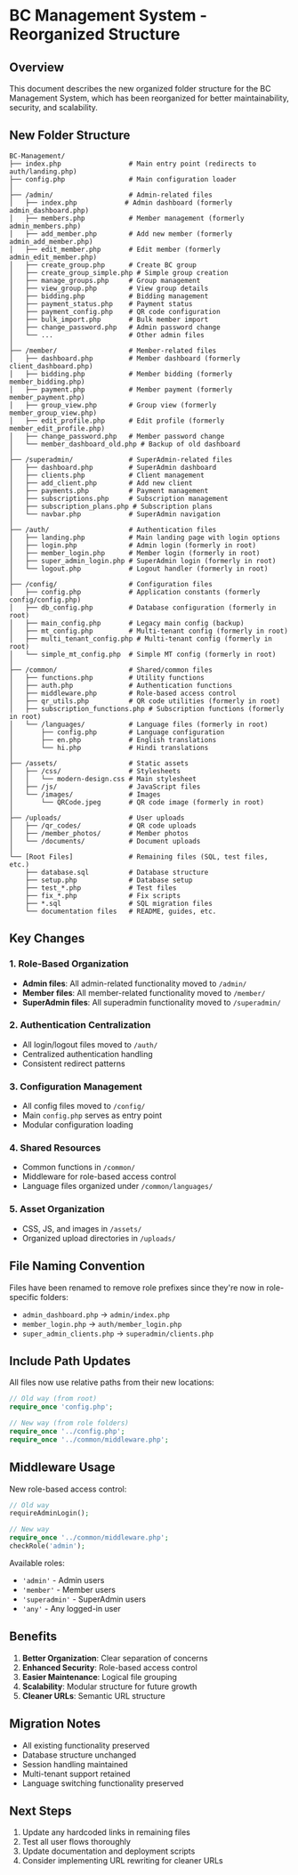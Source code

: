 # BC Management System - Reorganized Structure

## Overview
This document describes the new organized folder structure for the BC Management System, which has been reorganized for better maintainability, security, and scalability.

## New Folder Structure

```
BC-Management/
├── index.php                 # Main entry point (redirects to auth/landing.php)
├── config.php                # Main configuration loader
│
├── /admin/                   # Admin-related files
│   ├── index.php            # Admin dashboard (formerly admin_dashboard.php)
│   ├── members.php           # Member management (formerly admin_members.php)
│   ├── add_member.php        # Add new member (formerly admin_add_member.php)
│   ├── edit_member.php       # Edit member (formerly admin_edit_member.php)
│   ├── create_group.php      # Create BC group
│   ├── create_group_simple.php # Simple group creation
│   ├── manage_groups.php     # Group management
│   ├── view_group.php        # View group details
│   ├── bidding.php           # Bidding management
│   ├── payment_status.php    # Payment status
│   ├── payment_config.php    # QR code configuration
│   ├── bulk_import.php       # Bulk member import
│   ├── change_password.php   # Admin password change
│   └── ...                   # Other admin files
│
├── /member/                  # Member-related files
│   ├── dashboard.php         # Member dashboard (formerly client_dashboard.php)
│   ├── bidding.php           # Member bidding (formerly member_bidding.php)
│   ├── payment.php           # Member payment (formerly member_payment.php)
│   ├── group_view.php        # Group view (formerly member_group_view.php)
│   ├── edit_profile.php      # Edit profile (formerly member_edit_profile.php)
│   ├── change_password.php   # Member password change
│   └── member_dashboard_old.php # Backup of old dashboard
│
├── /superadmin/              # SuperAdmin-related files
│   ├── dashboard.php         # SuperAdmin dashboard
│   ├── clients.php           # Client management
│   ├── add_client.php        # Add new client
│   ├── payments.php          # Payment management
│   ├── subscriptions.php     # Subscription management
│   ├── subscription_plans.php # Subscription plans
│   └── navbar.php            # SuperAdmin navigation
│
├── /auth/                    # Authentication files
│   ├── landing.php           # Main landing page with login options
│   ├── login.php             # Admin login (formerly in root)
│   ├── member_login.php      # Member login (formerly in root)
│   ├── super_admin_login.php # SuperAdmin login (formerly in root)
│   └── logout.php            # Logout handler (formerly in root)
│
├── /config/                  # Configuration files
│   ├── config.php            # Application constants (formerly config/config.php)
│   ├── db_config.php         # Database configuration (formerly in root)
│   ├── main_config.php       # Legacy main config (backup)
│   ├── mt_config.php         # Multi-tenant config (formerly in root)
│   ├── multi_tenant_config.php # Multi-tenant config (formerly in root)
│   └── simple_mt_config.php  # Simple MT config (formerly in root)
│
├── /common/                  # Shared/common files
│   ├── functions.php         # Utility functions
│   ├── auth.php              # Authentication functions
│   ├── middleware.php        # Role-based access control
│   ├── qr_utils.php          # QR code utilities (formerly in root)
│   ├── subscription_functions.php # Subscription functions (formerly in root)
│   └── /languages/           # Language files (formerly in root)
│       ├── config.php        # Language configuration
│       ├── en.php            # English translations
│       └── hi.php            # Hindi translations
│
├── /assets/                  # Static assets
│   ├── /css/                 # Stylesheets
│   │   └── modern-design.css # Main stylesheet
│   ├── /js/                  # JavaScript files
│   └── /images/              # Images
│       └── QRCode.jpeg       # QR code image (formerly in root)
│
├── /uploads/                 # User uploads
│   ├── /qr_codes/            # QR code uploads
│   ├── /member_photos/       # Member photos
│   └── /documents/           # Document uploads
│
└── [Root Files]              # Remaining files (SQL, test files, etc.)
    ├── database.sql          # Database structure
    ├── setup.php             # Database setup
    ├── test_*.php            # Test files
    ├── fix_*.php             # Fix scripts
    ├── *.sql                 # SQL migration files
    └── documentation files   # README, guides, etc.
```

## Key Changes

### 1. Role-Based Organization
- **Admin files**: All admin-related functionality moved to `/admin/`
- **Member files**: All member-related functionality moved to `/member/`
- **SuperAdmin files**: All superadmin functionality moved to `/superadmin/`

### 2. Authentication Centralization
- All login/logout files moved to `/auth/`
- Centralized authentication handling
- Consistent redirect patterns

### 3. Configuration Management
- All config files moved to `/config/`
- Main `config.php` serves as entry point
- Modular configuration loading

### 4. Shared Resources
- Common functions in `/common/`
- Middleware for role-based access control
- Language files organized under `/common/languages/`

### 5. Asset Organization
- CSS, JS, and images in `/assets/`
- Organized upload directories in `/uploads/`

## File Naming Convention

Files have been renamed to remove role prefixes since they're now in role-specific folders:

- `admin_dashboard.php` → `admin/index.php`
- `member_login.php` → `auth/member_login.php`
- `super_admin_clients.php` → `superadmin/clients.php`

## Include Path Updates

All files now use relative paths from their new locations:

```php
// Old way (from root)
require_once 'config.php';

// New way (from role folders)
require_once '../config.php';
require_once '../common/middleware.php';
```

## Middleware Usage

New role-based access control:

```php
// Old way
requireAdminLogin();

// New way
require_once '../common/middleware.php';
checkRole('admin');
```

Available roles:
- `'admin'` - Admin users
- `'member'` - Member users  
- `'superadmin'` - SuperAdmin users
- `'any'` - Any logged-in user

## Benefits

1. **Better Organization**: Clear separation of concerns
2. **Enhanced Security**: Role-based access control
3. **Easier Maintenance**: Logical file grouping
4. **Scalability**: Modular structure for future growth
5. **Cleaner URLs**: Semantic URL structure

## Migration Notes

- All existing functionality preserved
- Database structure unchanged
- Session handling maintained
- Multi-tenant support retained
- Language switching functionality preserved

## Next Steps

1. Update any hardcoded links in remaining files
2. Test all user flows thoroughly
3. Update documentation and deployment scripts
4. Consider implementing URL rewriting for cleaner URLs
